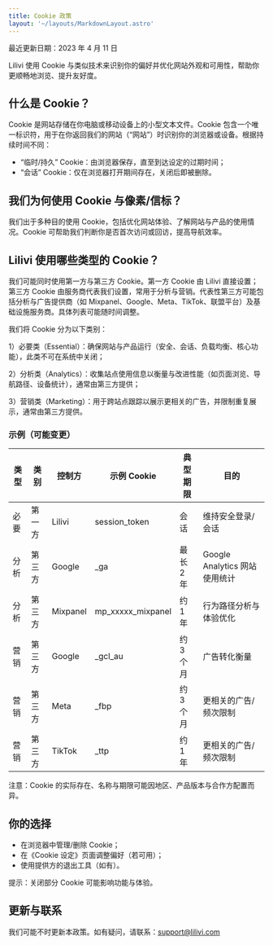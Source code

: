 ```yaml
---
title: Cookie 政策
layout: '~/layouts/MarkdownLayout.astro'
---
```

最近更新日期：2023 年 4 月 11 日

Lilivi 使用 Cookie 与类似技术来识别你的偏好并优化网站外观和可用性，帮助你更顺畅地浏览、提升友好度。

## 什么是 Cookie？

Cookie 是网站存储在你电脑或移动设备上的小型文本文件。Cookie 包含一个唯一标识符，用于在你返回我们的网站（“网站”）时识别你的浏览器或设备。根据持续时间不同：

- “临时/持久” Cookie：由浏览器保存，直至到达设定的过期时间；
- “会话” Cookie：仅在浏览器打开期间存在，关闭后即被删除。

## 我们为何使用 Cookie 与像素/信标？

我们出于多种目的使用 Cookie，包括优化网站体验、了解网站与产品的使用情况。Cookie 可帮助我们判断你是否首次访问或回访，提高导航效率。

## Lilivi 使用哪些类型的 Cookie？

我们可能同时使用第一方与第三方 Cookie。第一方 Cookie 由 Lilivi 直接设置；第三方 Cookie 由服务商代表我们设置，常用于分析与营销。代表性第三方可能包括分析与广告提供商（如 Mixpanel、Google、Meta、TikTok、联盟平台）及基础设施服务商。具体列表可能随时间调整。

我们将 Cookie 分为以下类别：

1）必要类（Essential）：确保网站与产品运行（安全、会话、负载均衡、核心功能），此类不可在系统中关闭；

2）分析类（Analytics）：收集站点使用信息以衡量与改进性能（如页面浏览、导航路径、设备统计），通常由第三方提供；

3）营销类（Marketing）：用于跨站点跟踪以展示更相关的广告，并限制重复展示，通常由第三方提供。

### 示例（可能变更）

| 类型 | 类别 | 控制方 | 示例 Cookie | 典型期限 | 目的 |
|---|---|---|---|---|---|
| 必要 | 第一方 | Lilivi | session_token | 会话 | 维持安全登录/会话 |
| 分析 | 第三方 | Google | _ga | 最长 2 年 | Google Analytics 网站使用统计 |
| 分析 | 第三方 | Mixpanel | mp_xxxxx_mixpanel | 约 1 年 | 行为路径分析与体验优化 |
| 营销 | 第三方 | Google | _gcl_au | 约 3 个月 | 广告转化衡量 |
| 营销 | 第三方 | Meta | _fbp | 约 3 个月 | 更相关的广告/频次限制 |
| 营销 | 第三方 | TikTok | _ttp | 约 1 年 | 更相关的广告/频次限制 |

注意：Cookie 的实际存在、名称与期限可能因地区、产品版本与合作方配置而异。

## 你的选择

- 在浏览器中管理/删除 Cookie；
- 在《Cookie 设定》页面调整偏好（若可用）；
- 使用提供方的退出工具（如有）。

提示：关闭部分 Cookie 可能影响功能与体验。

## 更新与联系

我们可能不时更新本政策。如有疑问，请联系：support@lilivi.com
